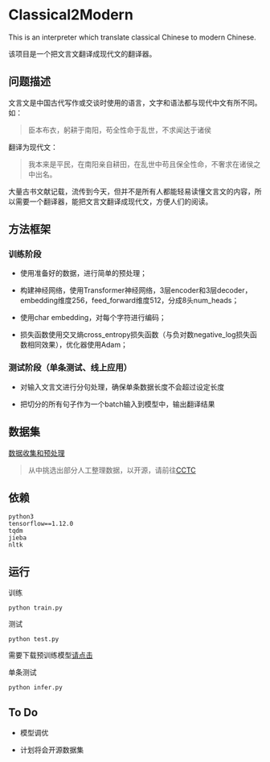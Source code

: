# Classical2Modern

This is an interpreter which translate classical Chinese to modern Chinese.

该项目是一个把文言文翻译成现代文的翻译器。

## 问题描述

文言文是中国古代写作或交谈时使用的语言，文字和语法都与现代中文有所不同。如：
> 臣本布衣，躬耕于南阳，苟全性命于乱世，不求闻达于诸侯

翻译为现代文：
> 我本来是平民，在南阳亲自耕田，在乱世中苟且保全性命，不奢求在诸侯之中出名。

大量古书文献记载，流传到今天，但并不是所有人都能轻易读懂文言文的内容，所以需要一个翻译器，能把文言文翻译成现代文，方便人们的阅读。

## 方法框架

### 训练阶段

+ 使用准备好的数据，进行简单的预处理；

+ 构建神经网络，使用Transformer神经网络，3层encoder和3层decoder，embedding维度256，feed_forward维度512，分成8头num_heads；

+ 使用char embedding，对每个字符进行编码；

+ 损失函数使用交叉熵cross_entropy损失函数（与负对数negative_log损失函数相同效果），优化器使用Adam；

### 测试阶段（单条测试、线上应用）

+ 对输入文言文进行分句处理，确保单条数据长度不会超过设定长度

+ 把切分的所有句子作为一个batch输入到模型中，输出翻译结果

## 数据集

[数据收集和预处理](data)

> 从中挑选出部分人工整理数据，以开源，请前往[CCTC](https://github.com/Scagin/CCTC)

## 依赖

```
python3
tensorflow==1.12.0
tqdm
jieba
nltk
```

## 运行

训练

```
python train.py
```

测试

```
python test.py
```
需要下载预训练模型[请点击](https://pan.baidu.com/s/1WGJ8G8w8BU7qzTZhiuFdsw)

单条测试

```
python infer.py
```

## To Do

+ 模型调优

+ 计划将会开源数据集
